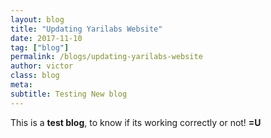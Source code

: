 ```yaml
---
layout: blog
title: "Updating Yarilabs Website"
date: 2017-11-10
tag: ["blog"]
permalink: /blogs/updating-yarilabs-website
author: victor
class: blog
meta: 
subtitle: Testing New blog
---
```


This is a **test blog**, to know if its working correctly or not! **=U**